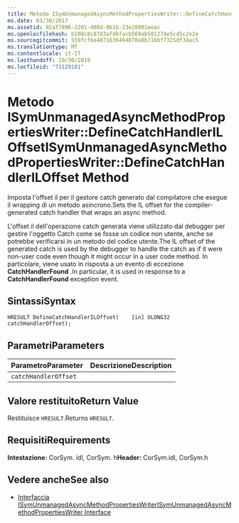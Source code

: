 ```yaml
---
title: Metodo ISymUnmanagedAsyncMethodPropertiesWriter::DefineCatchHandlerILOffset
ms.date: 03/30/2017
ms.assetid: 92af7896-2201-408d-8b1b-23e28001eeac
ms.openlocfilehash: b108c8c87d3afdbfacb569ab501274e5c45c2e2e
ms.sourcegitcommit: 559fcfbe4871636494870a8b716bf7325df34ac5
ms.translationtype: MT
ms.contentlocale: it-IT
ms.lasthandoff: 10/30/2019
ms.locfileid: "73129181"
---
```

# <a name="isymunmanagedasyncmethodpropertieswriterdefinecatchhandleriloffset-method"></a><span data-ttu-id="ac4ca-102">Metodo ISymUnmanagedAsyncMethodPropertiesWriter::DefineCatchHandlerILOffset</span><span class="sxs-lookup"><span data-stu-id="ac4ca-102">ISymUnmanagedAsyncMethodPropertiesWriter::DefineCatchHandlerILOffset Method</span></span>
<span data-ttu-id="ac4ca-103">Imposta l'offset il per il gestore catch generato dal compilatore che esegue il wrapping di un metodo asincrono.</span><span class="sxs-lookup"><span data-stu-id="ac4ca-103">Sets the IL offset for the compiler-generated catch handler that wraps an async method.</span></span>  
  
 <span data-ttu-id="ac4ca-104">L'offset il dell'operazione catch generata viene utilizzato dal debugger per gestire l'oggetto Catch come se fosse un codice non utente, anche se potrebbe verificarsi in un metodo del codice utente.</span><span class="sxs-lookup"><span data-stu-id="ac4ca-104">The IL offset of the generated catch is used by the debugger to handle the catch as if it were non-user code even though it might occur in a user code method.</span></span> <span data-ttu-id="ac4ca-105">In particolare, viene usato in risposta a un evento di eccezione **CatchHandlerFound** .</span><span class="sxs-lookup"><span data-stu-id="ac4ca-105">In particular, it is used in response to a **CatchHandlerFound** exception event.</span></span>  
  
## <a name="syntax"></a><span data-ttu-id="ac4ca-106">Sintassi</span><span class="sxs-lookup"><span data-stu-id="ac4ca-106">Syntax</span></span>  
  
```idl  
HRESULT DefineCatchHandlerILOffset(    [in] ULONG32 catchHandlerOffset);  
```  
  
## <a name="parameters"></a><span data-ttu-id="ac4ca-107">Parametri</span><span class="sxs-lookup"><span data-stu-id="ac4ca-107">Parameters</span></span>  
  
|<span data-ttu-id="ac4ca-108">Parametro</span><span class="sxs-lookup"><span data-stu-id="ac4ca-108">Parameter</span></span>|<span data-ttu-id="ac4ca-109">Descrizione</span><span class="sxs-lookup"><span data-stu-id="ac4ca-109">Description</span></span>|  
|---------------|-----------------|  
|`catchHandlerOffset`||  
  
## <a name="return-value"></a><span data-ttu-id="ac4ca-110">Valore restituito</span><span class="sxs-lookup"><span data-stu-id="ac4ca-110">Return Value</span></span>  
 <span data-ttu-id="ac4ca-111">Restituisce `HRESULT`.</span><span class="sxs-lookup"><span data-stu-id="ac4ca-111">Returns `HRESULT`.</span></span>  
  
## <a name="requirements"></a><span data-ttu-id="ac4ca-112">Requisiti</span><span class="sxs-lookup"><span data-stu-id="ac4ca-112">Requirements</span></span>  
 <span data-ttu-id="ac4ca-113">**Intestazione:** CorSym. idl, CorSym. h</span><span class="sxs-lookup"><span data-stu-id="ac4ca-113">**Header:** CorSym.idl, CorSym.h</span></span>  
  
## <a name="see-also"></a><span data-ttu-id="ac4ca-114">Vedere anche</span><span class="sxs-lookup"><span data-stu-id="ac4ca-114">See also</span></span>

- [<span data-ttu-id="ac4ca-115">Interfaccia ISymUnmanagedAsyncMethodPropertiesWriter</span><span class="sxs-lookup"><span data-stu-id="ac4ca-115">ISymUnmanagedAsyncMethodPropertiesWriter Interface</span></span>](../../../../docs/framework/unmanaged-api/diagnostics/isymunmanagedasyncmethodpropertieswriter-interface.md)
